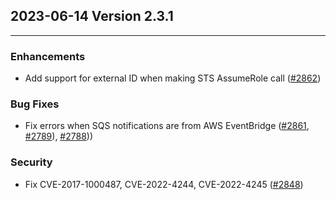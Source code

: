 ## 2023-06-14 Version 2.3.1

---

### Enhancements
* Add support for external ID when making STS AssumeRole call ([#2862](https://github.com/opensearch-project/data-prepper/pull/2862))

### Bug Fixes
* Fix errors when SQS notifications are from AWS EventBridge ([#2861](https://github.com/opensearch-project/data-prepper/pull/2861), [#2789](https://github.com/opensearch-project/data-prepper/pull/2789)), [#2788](https://github.com/opensearch-project/data-prepper/pull/2788)))

### Security
* Fix CVE-2017-1000487, CVE-2022-4244, CVE-2022-4245 ([#2848](https://github.com/opensearch-project/data-prepper/pull/2848))
